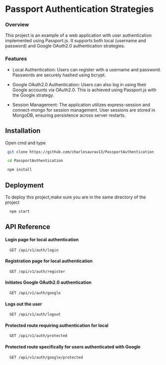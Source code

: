 
# Passport Authentication Strategies





### Overview
This project is an example of a web application with user authentication implemented using Passport.js. It supports both local (username and password) and Google OAuth2.0 authentication strategies.
### Features
* Local Authentication: Users can register with a username and password. Passwords are securely hashed using bcrypt.

* Google OAuth2.0 Authentication: Users can also log in using their Google accounts via OAuth2.0. This is achieved using Passport.js with the Google strategy.

* Session Management: The application utilizes express-session and connect-mongo for session management. User sessions are stored in MongoDB, ensuring persistence across server restarts.
## Installation

Open cmd and type

```bash
 git clone https://github.com/charlesaurav13/PassportAuthentication

 cd PassportAuthentication

 npm install
```
    
## Deployment

To deploy this project,make sure you are in the same directory of the project
```bash
  npm start
```


## API Reference

#### Login page for local authentication

```
  GET /api/v1/auth/login
```
#### Registration page for local authentication

```
  GET /api/v1/auth/register 
```

#### Initiates Google OAuth2.0 authentication

```
  GET /api/v1/auth/google
```
#### Logs out the user

```
  GET /api/v1/auth/logout
```
#### Protected route requiring authentication for local

```
  GET /api/v1/auth/protected
```
#### Protected route specifically for users authenticated with Google

```
  GET /api/v1/auth/google/protected
```
